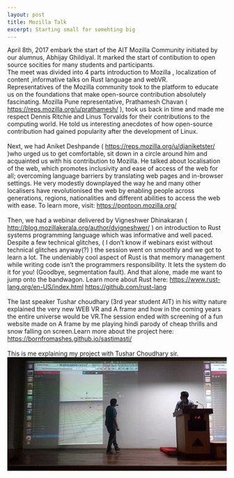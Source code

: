```yaml
---
layout: post
title: Mozilla Talk
excerpt: Starting small for somehting big
---
```

April 8th, 2017 embark the start of the AIT Mozilla Community initiated by our alumnus, Abhijay Ghildiyal.
It marked the start of contibution to open source socities for many students and participants.
<br>
The meet was divided into 4 parts introduction to Mozilla  , localization of content ,informative talks on Rust language and webVR.
<br>
Representatives of the Mozilla community took to the platform to educate us on the foundations that make open-source contribution absolutely fascinating. Mozilla Pune representative, Prathamesh Chavan ( https://reps.mozilla.org/u/prathamesh/ ), took us back in time and made me respect Dennis Ritchie and Linus Torvalds for their contributions to the computing world. He told us interesting anecdotes of how open-source contribution had gained popularity after the development of Linux.
<br><br>
Next, we had Aniket Deshpande ( https://reps.mozilla.org/u/djaniketster/ )who urged us to get comfortable, sit down in a circle around him and acquainted us with his contribution to Mozilla. He talked about localisation of the web, which promotes inclusivity and ease of access of the web for all; overcoming language barriers by translating web pages and in-browser settings. He very modestly downplayed the way he and many other localisers have revolutionised the web by enabling people across generations, regions, nationalities and different abilities to access the web with ease. To learn more, visit: https://pontoon.mozilla.org/
<br><br>
Then, we had a webinar delivered by Vigneshwer Dhinakaran ( http://blog.mozillakerala.org/author/dvigneshwer/ ) on introduction to Rust systems programming language which was informative and well paced.
Despite a few technical glitches, ( I don’t know if webinars exist without technical glitches anyway(?) ) the session went on smoothly and we got to learn a lot. The undeniably cool aspect of Rust is that memory management while writing code isn’t the programmers responsibility. It lets the system do it for you! (Goodbye, segmentation fault). And that alone, made me want to jump onto the bandwagon. Learn more about Rust here:
https://www.rust-lang.org/en-US/index.html
https://github.com/rust-lang
<br><br>
The last speaker Tushar choudhary (3rd year student AIT) in his witty nature explained the very new WEB VR and A frame and how in the coming years the entire universe would be VR.The session ended with screening of a fun website made on A frame by me playing hindi parody of cheap thrills and snow falling on screen.Learn more about the project here:
https://bornfromashes.github.io/sastimasti/
<br><br>
This is me explaining my project with Tushar Choudhary sir.
![](/images/c.jpg)
